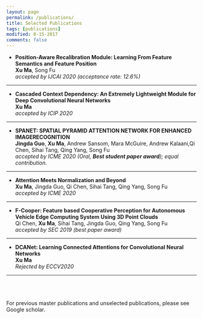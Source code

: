 ```yaml
---
layout: page
permalink: /publications/
title: Selected Publications
tags: [publications]
modified: 8-15-2017
comments: false
---
```



* **Position-Aware Recalibration Module: Learning From Feature Semantics and Feature Position** <br />
  **Xu Ma**, Song Fu <br />
  *accepted by IJCAI 2020 (acceptance rate: 12.6%)*<br />
----
* **Cascaded Context Dependency: An Extremely Lightweight Module for Deep Convolutional Neural Networks** <br />
  **Xu Ma**<br />
  *accepted by ICIP 2020*<br />
----

* **SPANET: SPATIAL PYRAMID ATTENTION NETWORK FOR ENHANCED IMAGERECOGNITION** <br />
  **Jingda Guo**, **Xu Ma**, Andrew Sansom, Mara McGuire, Andrew Kalaani,Qi Chen, Sihai Tang, Qing Yang, Song Fu <br />
  *accepted by ICME 2020 (Oral, **Best student paper award**); equal contribution.*<br />
----

* **Attention Meets Normalization and Beyond** <br />
  **Xu Ma**, Jingda Guo, Qi Chen, Sihai Tang, Qing Yang, Song Fu<br />
  *accepted by ICME 2020*<br />
----

* **F-Cooper: Feature based Cooperative Perception for Autonomous Vehicle Edge Computing System Using 3D Point Clouds** <br />
  Qi Chen, **Xu Ma**, Sihai Tang, Jingda Guo, Qing Yang, Song Fu<br />
  *accepted by SEC 2019 (best paper award)*<br />
----

* **DCANet: Learning Connected Attentions for Convolutional Neural Networks** <br />
  **Xu Ma**<br />
  *Rejected by ECCV2020*<br />
----






<br /><br /><br />For previous master publications and unselected publications, please see Google scholar.



